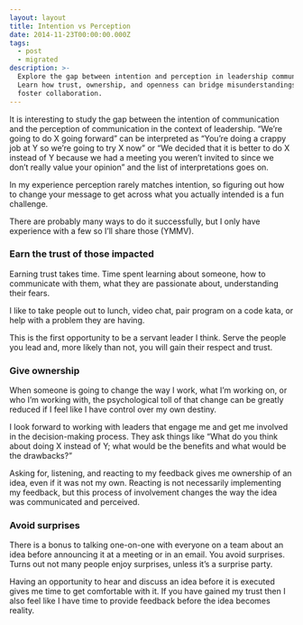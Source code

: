 ```yaml
---
layout: layout
title: Intention vs Perception
date: 2014-11-23T00:00:00.000Z
tags:
  - post
  - migrated
description: >-
  Explore the gap between intention and perception in leadership communication.
  Learn how trust, ownership, and openness can bridge misunderstandings and
  foster collaboration.
---
```


It is interesting to study the gap between the intention of communication and the perception of communication in the context of leadership. “We’re going to do X going forward” can be interpreted as “You’re doing a crappy job at Y so we’re going to try X now” or “We decided that it is better to do X instead of Y because we had a meeting you weren’t invited to since we don’t really value your opinion” and the list of interpretations goes on.

In my experience perception rarely matches intention, so figuring out how to change your message to get across what you actually intended is a fun challenge.

There are probably many ways to do it successfully, but I only have experience with a few so I’ll share those (YMMV).

### Earn the trust of those impacted

Earning trust takes time. Time spent learning about someone, how to communicate with them, what they are passionate about, understanding their fears.

I like to take people out to lunch, video chat, pair program on a code kata, or help with a problem they are having.

This is the first opportunity to be a servant leader I think. Serve the people you lead and, more likely than not, you will gain their respect and trust.

### Give ownership

When someone is going to change the way I work, what I’m working on, or who I’m working with, the psychological toll of that change can be greatly reduced if I feel like I have control over my own destiny.

I look forward to working with leaders that engage me and get me involved in the decision-making process. They ask things like “What do you think about doing X instead of Y; what would be the benefits and what would be the drawbacks?”

Asking for, listening, and reacting to my feedback gives me ownership of an idea, even if it was not my own. Reacting is not necessarily implementing my feedback, but this process of involvement changes the way the idea was communicated and perceived.

### Avoid surprises

There is a bonus to talking one-on-one with everyone on a team about an idea before announcing it at a meeting or in an email. You avoid surprises. Turns out not many people enjoy surprises, unless it’s a surprise party.

Having an opportunity to hear and discuss an idea before it is executed gives me time to get comfortable with it. If you have gained my trust then I also feel like I have time to provide feedback before the idea becomes reality.

